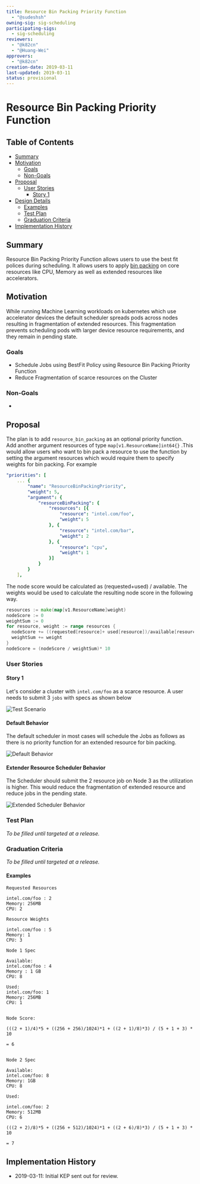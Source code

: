 ```yaml
---
title: Resource Bin Packing Priority Function
  - "@sudeshsh"
owning-sig: sig-scheduling
participating-sigs:
  - sig-scheduling
reviewers:
  - "@k82cn"
  - "@Huang-Wei"
approvers:
  - "@k82cn"
creation-date: 2019-03-11
last-updated: 2019-03-11
status: provisional
---
```


# Resource Bin Packing Priority Function

## Table of Contents

- [Summary](#summary)
- [Motivation](#motivation)
  - [Goals](#goals)
  - [Non-Goals](#non-goals)
- [Proposal](#proposal)
  - [User Stories](#user-stories)
    - [Story 1](#story-1)
- [Design Details](#design-details)
  - [Examples](#examples)
  - [Test Plan](#test-plan)
  - [Graduation Criteria](#graduation-criteria)
- [Implementation History](#implementation-history)

## Summary

Resource Bin Packing Priority Function allows users to use the best fit polices during scheduling. It allows users to apply [bin packing](https://en.wikipedia.org/wiki/Bin_packing_problem) on core resources like CPU, Memory as well as extended resources like accelerators.

## Motivation

While running Machine Learning workloads on kubernetes which use accelerator devices the default scheduler spreads pods across nodes resulting in fragmentation of extended resources. This fragmentation prevents scheduling pods with larger device resource requirements, and they remain in pending state.

### Goals

- Schedule Jobs using BestFit Policy using Resource Bin Packing Priority Function
- Reduce Fragmentation of scarce resources on the Cluster

### Non-Goals

-

## Proposal

The plan is to add `resource_bin_packing`  as an optional priority function. Add another argument resources of type `map[v1.ResourceName]int64{}` .This would allow users who want to bin pack a resource to use the function by setting the argument resources which would require them to specify weights for bin packing. For example

```yaml
"priorities": [
    ... {
        "name": "ResourceBinPackingPriority",
        "weight": 5,
        "argument": {
            "resourceBinPacking": {
                "resources": [{
                    "resource": "intel.com/foo",
                    "weight": 5
                }, {
                    "resource": "intel.com/bar",
                    "weight": 2
                }, {
                    "resource": "cpu",
                    "weight": 1
                }]
            }
        }
    ],

```

The node score would be calculated as (requested+used) / available. The weights would be used to calculate the resulting node score in the following way.

```go
resources := make(map[v1.ResourceName]weight)
nodeScore := 0
weightSum := 0
for resource, weight := range resources {
  nodeScore += ((requested[resource]+ used[resource])/available[resource]) * weight
  weightSum += weight
}
nodeScore = (nodeScore / weightSum)* 10
```

### User Stories

#### Story 1

Let's consider a cluster with `intel.com/foo` as a scarce resource. A user needs to submit 3 `jobs` with specs as shown below

![Test Scenario](20190311-resource_bin_packing_priority_function_scenario.png)

#### Default Behavior

The default scheduler in most cases will schedule the Jobs as follows as there is no priority function for an extended resource for bin packing.

![Default Behavior](20190311-resource_bin_packing_priority_function_default.png)

#### Extender Resource Scheduler Behavior

The Scheduler should submit the 2 resource job on Node 3 as the utilization is higher. This would reduce the fragmentation of extended resource and reduce jobs in the pending state.

![Extended Scheduler Behavior](20190311-resource_bin_packing_priority_function_extended.png)


### Test Plan

_To be filled until targeted at a release._

### Graduation Criteria

_To be filled until targeted at a release._

#### Examples

```
Requested Resources

intel.com/foo : 2
Memory: 256MB
CPU: 2

Resource Weights

intel.com/foo : 5
Memory: 1
CPU: 3

Node 1 Spec

Available:
intel.com/foo : 4
Memory : 1 GB
CPU: 8

Used:
intel.com/foo: 1
Memory: 256MB
CPU: 1


Node Score:

(((2 + 1)/4)*5 + ((256 + 256)/1024)*1 + ((2 + 1)/8)*3) / (5 + 1 + 3) * 10 

= 6


Node 2 Spec

Available:
intel.com/foo: 8
Memory: 1GB
CPU: 8

Used:

intel.com/foo: 2
Memory: 512MB
CPU: 6

(((2 + 2)/8)*5 + ((256 + 512)/1024)*1 + ((2 + 6)/8)*3) / (5 + 1 + 3) * 10

= 7
```

## Implementation History

- 2019-03-11: Initial KEP sent out for review.